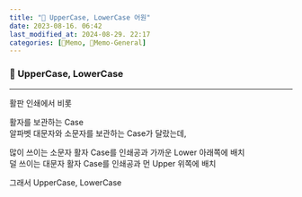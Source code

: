 ```yaml
---
title: "🥑 UpperCase, LowerCase 어원"
date: 2023-08-16. 06:42
last_modified_at: 2024-08-29. 22:17
categories: [🌳Memo, 🥑Memo-General]
---
```


### 🥑 UpperCase, LowerCase

---

활판 인쇄에서 비롯  

활자를 보관하는 Case  
알파벳 대문자와 소문자를 보관하는 Case가 달랐는데,  

많이 쓰이는 소문자 활자 Case를 인쇄공과 가까운 Lower 아래쪽에 배치  
덜 쓰이는 대문자 활자 Case를 인쇄공과 먼 Upper 위쪽에 배치  

그래서 UpperCase, LowerCase  
